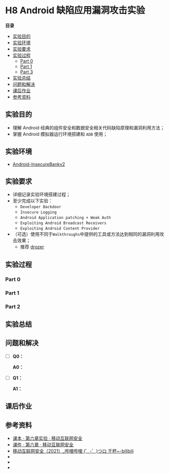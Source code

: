# H8 Android 缺陷应用漏洞攻击实验

**目录**

* [实验目的](#00)
* [实验环境](#01)
* [实验要求](#02)
* [实验过程](#03)
  * [Part 0 ](#030)
  * [Part 1 ](#031)
  * [Part 3 ](#032)
* [实验总结](#04)
* [问题和解决](#05)
* [课后作业](#06)
* [参考资料](#07)



## <span id="00">实验目的</span>

- 理解 Android 经典的组件安全和数据安全相关代码缺陷原理和漏洞利用方法；
- 掌握 Android 模拟器运行环境搭建和 `ADB` 使用；

## <span id="01">实验环境</span>

- [Android-InsecureBankv2](https://github.com/c4pr1c3/Android-InsecureBankv2)

## <span id="02">实验要求</span>

- 详细记录实验环境搭建过程；
- 至少完成以下实验：
  - `Developer Backdoor`
  - `Insecure Logging`
  - `Android Application patching + Weak Auth`
  - `Exploiting Android Broadcast Receivers`
  - `Exploiting Android Content Provider`
- （可选）使用不同于`Walkthroughs`中提供的工具或方法达到相同的漏洞利用攻击效果；
  - 推荐 [drozer](https://github.com/mwrlabs/drozer)

## <span id="03">实验过程</span>

### <span id="030">Part 0</span>

### <span id="031">Part 1</span>

### <span id="032">Part 2</span>

## <span id="04">实验总结</span>

## <span id="05">问题和解决</span>

- [ ] **Q0：**

  **A0：**

- [ ] **Q1：**

  **A1：**

## <span id="06">课后作业</span>

## <span id="07">参考资料</span>

* [课本 · 第六章实验 · 移动互联网安全](https://c4pr1c3.github.io/cuc-mis/chap0x06/exp.html)
* [课件 · 第六章  · 移动互联网安全](https://c4pr1c3.github.io/cuc-mis-ppt/chap0x06.md.html)
* [移动互联网安全（2021）_哔哩哔哩 (゜-゜)つロ 干杯~-bilibili](https://www.bilibili.com/video/BV1rr4y1A7nz?from=search&seid=6142859782746666446)
* []()
* []()
* []()



